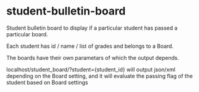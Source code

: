 # student-bulletin-board

Student bulletin board to display if a particular student has passed a particular board.

Each student has id / name / list of grades and belongs to a Board. 

The boards have their own parametars of which the output depends. 

localhost/student_board/?student={student_id} will output json/xml depending on the Board setting, and it will evaluate the passing flag of the student based on Board settings
